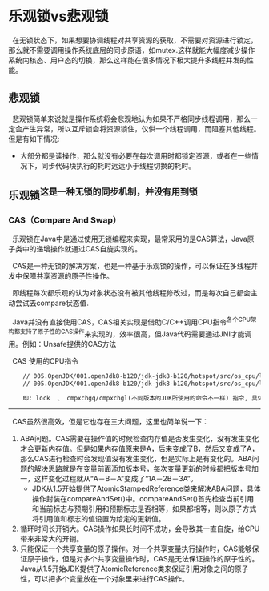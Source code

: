 # 乐观锁vs悲观锁
&nbsp;&nbsp;在无锁状态下，如果想要协调线程对共享资源的获取，不需要对资源进行锁定，那么就不需要调用操作系统底层的同步原语，如mutex.这样就能大幅度减少操作系统内核态、用户态的切换，那么这样能在很多情况下极大提升多线程并发的性能。


## 悲观锁
&nbsp;&nbsp;悲观锁简单来说就是操作系统将会悲观地认为如果不严格同步线程调用，那么一定会产生异常，所以互斥锁会将资源锁住，仅供一个线程调用，而阻塞其他线程。但是有如下情况:
- 大部分都是读操作，那么就没有必要在每次调用时都锁定资源，或者在一些情况下，同步代码块执行的耗时远远小于线程切换的耗时。


## 乐观锁<sup>这是一种无锁的同步机制，并没有用到锁</sup>
### CAS（Compare  And Swap）
&nbsp;&nbsp;乐观锁在Java中是通过使用无锁编程来实现，最常采用的是CAS算法，Java原子类中的递增操作就通过CAS自旋实现的。

&nbsp;&nbsp;CAS是一种无锁的解决方案，也是一种基于乐观锁的操作，可以保证在多线程并发中保障共享资源的原子性操作。

&nbsp;&nbsp;即线程每次都乐观的认为对象状态没有被其他线程修改过，而是每次自己都会主动尝试去compare状态值.

&nbsp;&nbsp;Java并没有直接使用CAS，CAS相关实现是借助C/C++调用CPU指令<sup>各个CPU架构都支持了原子性的CAS操作</sup>来实现的，效率很高，但Java代码需要通过JNI才能调用。例如：Unsafe提供的CAS方法

&nbsp;&nbsp;CAS 使用的CPU指令
  ```txt
      // 005.OpenJDK/001.openJdk8-b120/jdk-jdk8-b120/hotspot/src/os_cpu/linux_x86/vm/atomic_linux_x86.inline.hpp
      // 005.OpenJDK/001.openJdk8-b120/jdk-jdk8-b120/hotspot/src/os_cpu/linux_x86/vm/atomic_linux_x86.inline.hpp

      即: lock  、 cmpxchgq/cmpxchgl(不同版本的JDK所使用的命令不一样) 指令, 具体的请看注释
  ```

  ---

&nbsp;&nbsp;CAS虽然很高效，但是它也存在三大问题，这里也简单说一下：

1. ABA问题。CAS需要在操作值的时候检查内存值是否发生变化，没有发生变化才会更新内存值。但是如果内存值原来是A，后来变成了B，然后又变成了A，那么CAS进行检查时会发现值没有发生变化，但是实际上是有变化的。ABA问题的解决思路就是在变量前面添加版本号，每次变量更新的时候都把版本号加一，这样变化过程就从“A－B－A”变成了“1A－2B－3A”。
   - JDK从1.5开始提供了AtomicStampedReference类来解决ABA问题，具体操作封装在compareAndSet()中。compareAndSet()首先检查当前引用和当前标志与预期引用和预期标志是否相等，如果都相等，则以原子方式将引用值和标志的值设置为给定的更新值。
2. 循环时间长开销大。CAS操作如果长时间不成功，会导致其一直自旋，给CPU带来非常大的开销。
3. 只能保证一个共享变量的原子操作。对一个共享变量执行操作时，CAS能够保证原子操作，但是对多个共享变量操作时，CAS是无法保证操作的原子性的。
Java从1.5开始JDK提供了AtomicReference类来保证引用对象之间的原子性，可以把多个变量放在一个对象里来进行CAS操作。
